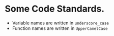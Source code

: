 # Some Code Standards. 

- Variable names are written in `underscore_case`
- Function names are written in `UpperCamelCase`
